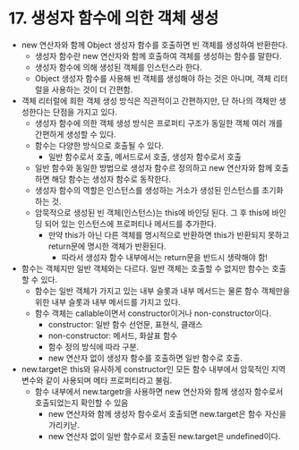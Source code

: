 # 17. 생성자 함수에 의한 객체 생성

- new 연산자와 함께 Object 생성자 함수를 호출하면 빈 객체를 생성하여 반환한다.
  - 생성자 함수란 new 연산자와 함께 호출하여 객체를 생성하는 함수를 말한다.
  - 생성자 함수에 의해 생성된 객체를 인스턴스라 한다.
  - Object 생성자 함수를 사용해 빈 객체를 생성해야 하는 것은 아니며, 객체 리터럴을 사용하는 것이 더 간편함.
- 객체 리터럴에 희한 객체 생성 방식은 직관적이고 간편하지만, 단 하나의 객체만 생성한다는 단점을 가지고 있다.
  - 생성자 함수에 의한 객체 생성 방식은 프로퍼티 구조가 동일한 객체 여러 개를 간편하게 생성할 수 있다.
  - 함수는 다양한 방식으로 호출될 수 있다.
    - 일반 함수로서 호출, 메서드로서 호출, 생성자 함수로서 호출
  - 일반 함수와 동일한 방법으로 생성자 함수르 정의하고 new 연산자와 함께 호출하면 해당 함수는 생성자 함수로 동작한다.
  - 생성자 함수의 역할은 인스턴스를 생성하는 거소가 생성된 인스턴스를 초기화하는 것.
  - 암묵적으로 생성된 빈 객체(인스턴스)는 this에 바인딩 된다. 그 후 this에 바인딩 되어 있는 인스턴스에 프로퍼티나 메서드를 추가한다.
    - 만약 this가 아닌 다른 객체를 명시적으로 반환하면 this가 반환되지 못하고 return문에 명시한 객체가 반환된다.
      - 따라서 생성자 함수 내부에서는 return문을 반드시 생략해야 함!
- 함수는 객체지만 일반 객체와는 다르다. 일반 객체는 호출할 수 없지만 함수는 호출할 수 있다.
  - 함수는 일반 객체가 가지고 있는 내부 슬롯과 내부 메서드는 물론 함수 객체만을 위한 내부 슬롯과 내부 메서드를 가지고 있다.
  - 함수 객체는 callable이면서 constructor이거나 non-constructor이다.
    - constructor: 일반 함수 선언문, 표현식, 클래스
    - non-constructor: 메서드, 화살표 함수
    - 함수 정의 방식에 따라 구분.
    - new 연산자 없이 생성자 함수를 호출하면 일반 함수로 호출.
- new.target은 this와 유사하게 constructor인 모든 함수 내부에서 암묵적인 지역 변수와 같이 사용되며 메타 프로퍼티라고 불림.
  - 함수 내부에서 new.targetr을 사용하면 new 연산자와 함께 생성자 함수로서 호출되었는지 확인할 수 있음
    - new 연산자와 함께 생성자 함수로서 호출되면 new.target은 함수 자신을 가리키낟.
    - new 연산자 없이 일반 함수로서 호출된 new.target은 undefined이다.
    
